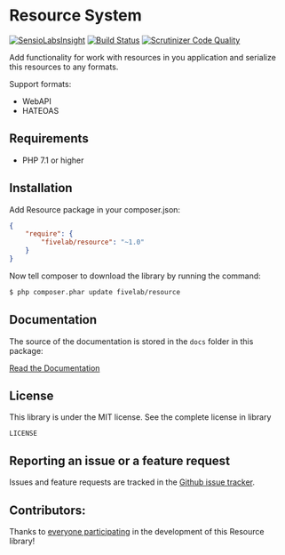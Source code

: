 Resource System
===============

[![SensioLabsInsight](https://insight.sensiolabs.com/projects/e421183b-e493-4b40-a63a-87ff64c8a0b0/mini.png)](https://insight.sensiolabs.com/projects/e421183b-e493-4b40-a63a-87ff64c8a0b0)
[![Build Status](https://api.travis-ci.org/FiveLab/Resource.svg?branch=master)](https://travis-ci.org/FiveLab/Resource)
[![Scrutinizer Code Quality](https://scrutinizer-ci.com/g/FiveLab/Resource/badges/quality-score.png?b=master)](https://scrutinizer-ci.com/g/FiveLab/Resource/?branch=master)

Add functionality for work with resources in you application and serialize this resources to any formats.

Support formats:

* WebAPI
* HATEOAS

Requirements
------------

* PHP 7.1 or higher

Installation
------------

Add Resource package in your composer.json:

````json
{
    "require": {
        "fivelab/resource": "~1.0"
    }
}
````

Now tell composer to download the library by running the command:

```bash
$ php composer.phar update fivelab/resource
```

Documentation
----------

The source of the documentation is stored in the `docs` folder in this package:

[Read the Documentation](docs/index.md)

License
-------

This library is under the MIT license. See the complete license in library

```
LICENSE
```

Reporting an issue or a feature request
---------------------------------------

Issues and feature requests are tracked in the [Github issue tracker](https://github.com/FiveLab/Resource/issues).

Contributors:
-------------

Thanks to [everyone participating](https://github.com/FiveLab/Resource/graphs/contributors) in the development of this Resource library!

